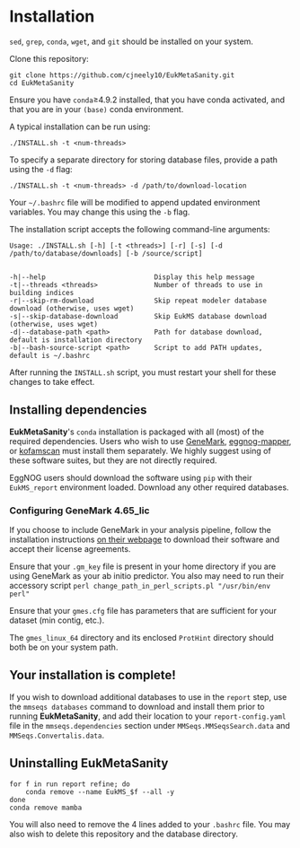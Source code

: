 # Installation

`sed`, `grep`, `conda`, `wget`, and `git` should be installed on your system.

Clone this repository:

```
git clone https://github.com/cjneely10/EukMetaSanity.git
cd EukMetaSanity
```

Ensure you have `conda`&ge;4.9.2 installed, that you have conda activated, and that you are in your `(base)` conda environment.


A typical installation can be run using:

```shell
./INSTALL.sh -t <num-threads>
```

To specify a separate directory for storing database files, provide a path using the `-d` flag:

```shell
./INSTALL.sh -t <num-threads> -d /path/to/download-location
```

Your `~/.bashrc` file will be modified to append updated environment variables. You may change this using the `-b` flag.

The installation script accepts the following command-line arguments: 

```
Usage: ./INSTALL.sh [-h] [-t <threads>] [-r] [-s] [-d /path/to/database/downloads] [-b /source/script]


-h|--help                           Display this help message
-t|--threads <threads>              Number of threads to use in building indices
-r|--skip-rm-download               Skip repeat modeler database download (otherwise, uses wget)
-s|--skip-database-download         Skip EukMS database download (otherwise, uses wget)
-d|--database-path <path>           Path for database download, default is installation directory
-b|--bash-source-script <path>      Script to add PATH updates, default is ~/.bashrc
```

After running the `INSTALL.sh` script, you must restart your shell for these changes to take effect.

## Installing dependencies

**EukMetaSanity**'s `conda` installation is packaged with all (most) of the required dependencies.
Users who wish to use [GeneMark](http://topaz.gatech.edu/GeneMark/license_download.cgi), 
[eggnog-mapper](https://github.com/eggnogdb/eggnog-mapper), or [kofamscan](https://www.genome.jp/tools/kofamkoala/) 
must install them separately. We highly suggest using of these software suites, but they are not directly required.

EggNOG users should download the software using `pip` with their `EukMS_report` environment loaded. Download any other required databases.

### Configuring GeneMark 4.65_lic

If you choose to include GeneMark in your analysis pipeline, follow the installation instructions [on their webpage](http://topaz.gatech.edu/GeneMark/license_download.cgi) to download their software and accept their license agreements.

Ensure that your `.gm_key` file is present in your home directory if you are using GeneMark as your ab initio predictor. 
You also may need to run their accessory script `perl change_path_in_perl_scripts.pl "/usr/bin/env perl"`

Ensure that your `gmes.cfg` file has parameters that are sufficient for your dataset (min contig, etc.).

The `gmes_linux_64` directory and its enclosed `ProtHint` directory should both be on your system path.

## **Your installation is complete!**
 
If you wish to download additional databases to use in the `report` step, use the 
`mmseqs databases` command to download and install them prior to running **EukMetaSanity**, and add their location to your 
`report-config.yaml` file in the `mmseqs.dependencies` section under `MMSeqs.MMSeqsSearch.data` and 
`MMSeqs.Convertalis.data`.


## Uninstalling EukMetaSanity

```
for f in run report refine; do
    conda remove --name EukMS_$f --all -y
done
conda remove mamba
```

You will also need to remove the 4 lines added to your `.bashrc` file. You may also wish to delete this repository and the database directory.
